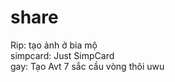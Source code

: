 # share
Rip: tạo ảnh ở bia mộ <br>
simpcard: Just SimpCard <br>
gay: Tạo Avt 7 sắc cầu vòng thôi uwu


